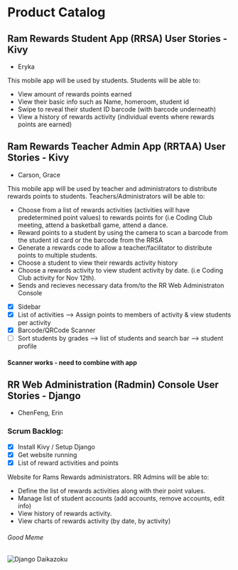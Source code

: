 # Product Catalog

## Ram Rewards Student App (RRSA) User Stories - Kivy
* Eryka

This mobile app will be used by students.  Students will be able to:
* View amount of rewards points earned
* View their basic info such as Name, homeroom, student id
* Swipe to reveal their student ID barcode (with barcode underneath)
* View a history of rewards activity (individual events where rewards points are earned)

## Ram Rewards Teacher Admin App (RRTAA) User Stories - Kivy
* Carson, Grace

This mobile app will be used by teacher and administrators to distribute rewards points to students. Teachers/Administrators will be able to:  
* Choose from a list of rewards activities (activities will have predetermined point values) to rewards points for (i.e Coding Club meeting, attend a basketball game, attend a dance.
* Reward points to a student by using the camera to scan a barcode from the student id card or the barcode from the RRSA
* Generate a rewards code to allow a teacher/facilitator to distribute points to multiple students.
* Choose a student to view their rewards activity history
* Choose a rewards activity to view student activity by date.  (i.e Coding Club activity for Nov 12th).
* Sends and recieves necessary data from/to the RR Web Administraton Console
- [x] Sidebar
- [x] List of activities --> Assign points to members of activity & view students per activity
- [x] Barcode/QRCode Scanner
- [ ] Sort students by grades --> list of students and search bar --> student profile
#### Scanner works - need to combine with app


## RR Web Administration (Radmin) Console User Stories - Django
* ChenFeng, Erin

### Scrum Backlog:
- [x] Install Kivy / Setup Django
- [x] Get website running 
- [x] List of reward activities and points

Website for Rams Rewards administrators.  RR Admins will be able to:
* Define the list of rewards activities along with their point values.
* Manage list of student accounts (add accounts, remove accounts, edit info)
* View history of rewards activity.
* View charts of rewards activity (by date, by activity)

###### Good Meme
![Django Daikazoku](https://media.discordapp.net/attachments/509538412877971468/512448005807276032/nagisa_django.gif)

